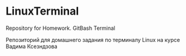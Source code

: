# LinuxTerminal
Repository for Homework. GitBash Terminal

Репозиторий для домашнего задания по терминалу Linux на курсе Вадима Ксезндзова
